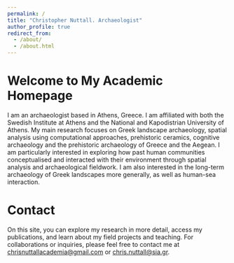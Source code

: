 ```yaml
---
permalink: /
title: "Christopher Nuttall. Archaeologist"
author_profile: true
redirect_from: 
  - /about/
  - /about.html
---
```


# Welcome to My Academic Homepage

I am an archaeologist based in Athens, Greece. I am affiliated with both the Swedish Institute at Athens and the National and Kapodistrian University of Athens. My main research focuses on Greek landscape archaeology, spatial analysis using computational approaches, prehistoric ceramics, cognitive archaeology and the prehistoric archaeology of Greece and the Aegean. I am particularly interested in exploring how past human communities conceptualised and interacted with their environment through spatial analysis and archaeological fieldwork. I am also interested in the long-term archaeology of Greek landscapes more generally, as well as human-sea interaction.

# Contact
On this site, you can explore my research in more detail, access my publications, and learn about my field projects and teaching. 
For collaborations or inquiries, please feel free to contact me at [chrisnuttallacademia@gmail.com](chrisnuttallacademia@gmail.com) or [chris.nuttall@sia.gr](chris.nuttall@sia.gr).
